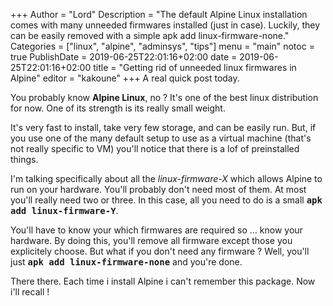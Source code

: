 +++
Author = "Lord"
Description = "The default Alpine Linux installation comes with many unneeded firmwares installed (just in case). Luckily, they can be easily removed with a simple apk add linux-firmware-none."
Categories = ["linux", "alpine", "adminsys", "tips"]
menu = "main"
notoc = true
PublishDate = 2019-06-25T22:01:16+02:00
date = 2019-06-25T22:01:16+02:00
title = "Getting rid of unneeded linux firmwares in Alpine"
editor = "kakoune"
+++
A real quick post today.

You probably know **Alpine Linux**, no ?
It's one of the best linux distribution for now.
One of its strength is its really small weight.

It's very fast to install, take very few storage, and can be easily run.
But, if you use one of the many default setup to use as a virtual machine (that's not really specific to VM) you'll notice that there is a lof of preinstalled things.

I'm talking specifically about all the *linux-firmware-X* which allows Alpine to run on your hardware.
You'll probably don't need most of them.
At most you'll really need two or three.
In this case, all you need to do is a small **<samp>apk add linux-firmware-Y</samp>**.

You'll have to know your which firmwares are required so … know your hardware.
By doing this, you'll remove all firmware except those you explicitely choose.
But what if you don't need any firmware ?
Well, you'll just **<samp>apk add linux-firmware-none</samp>** and you're done.

There there.
Each time i install Alpine i can't remember this package.
Now i'll recall !
